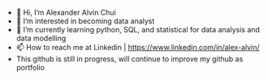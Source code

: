 - 👋 Hi, I’m Alexander Alvin Chui
- 👀 I’m interested in becoming data analyst
- 🌱 I’m currently learning python, SQL, and statistical for data analysis and data modelling
- 📫 How to reach me at Linkedin | https://www.linkedin.com/in/alex-alvin/
- This github is still in progress, will continue to improve my github as portfolio

<!---
alexander-alvin/alexander-alvin is a ✨ special ✨ repository because its `README.md` (this file) appears on your GitHub profile.
You can click the Preview link to take a look at your changes.
--->
